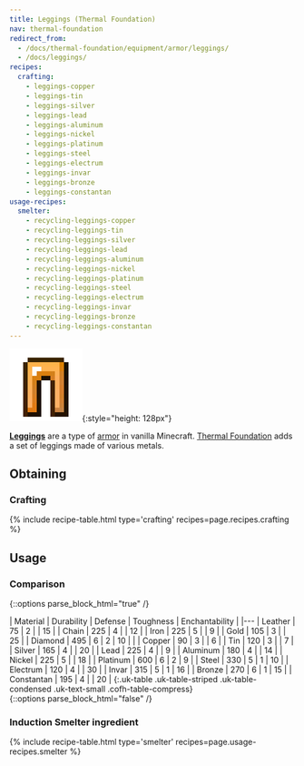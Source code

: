 ```yaml
---
title: Leggings (Thermal Foundation)
nav: thermal-foundation
redirect_from:
  - /docs/thermal-foundation/equipment/armor/leggings/
  - /docs/leggings/
recipes:
  crafting:
    - leggings-copper
    - leggings-tin
    - leggings-silver
    - leggings-lead
    - leggings-aluminum
    - leggings-nickel
    - leggings-platinum
    - leggings-steel
    - leggings-electrum
    - leggings-invar
    - leggings-bronze
    - leggings-constantan
usage-recipes:
  smelter:
    - recycling-leggings-copper
    - recycling-leggings-tin
    - recycling-leggings-silver
    - recycling-leggings-lead
    - recycling-leggings-aluminum
    - recycling-leggings-nickel
    - recycling-leggings-platinum
    - recycling-leggings-steel
    - recycling-leggings-electrum
    - recycling-leggings-invar
    - recycling-leggings-bronze
    - recycling-leggings-constantan
---
```


![Leggings](/assets/images/thermal-foundation/leggings.gif){:style="height: 128px"}


**[Leggings](https://minecraft.gamepedia.com/Leggings)** are a type of
[armor](https://minecraft.gamepedia.com/Armor) in vanilla Minecraft. [Thermal
Foundation](/docs/thermal-foundation/) adds a set of leggings made of various
metals.


Obtaining
---------

### Crafting
{% include recipe-table.html type='crafting' recipes=page.recipes.crafting %}


Usage
-----

### Comparison
{::options parse_block_html="true" /}
<div class="uk-overflow-container">
| Material | Durability | Defense | Toughness | Enchantability |
|---
| Leather | 75 | 2 | | 15 |
| Chain | 225 | 4 | | 12 |
| Iron | 225 | 5 | | 9 |
| Gold | 105 | 3 | | 25 |
| Diamond | 495 | 6 | 2 | 10 |
|
| Copper | 90 | 3 | | 6 |
| Tin | 120 | 3 | | 7 |
| Silver | 165 | 4 | | 20 |
| Lead | 225 | 4 | | 9 |
| Aluminum | 180 | 4 | | 14 |
| Nickel | 225 | 5 | | 18 |
| Platinum | 600 | 6 | 2 | 9 |
| Steel | 330 | 5 | 1 | 10 |
| Electrum | 120 | 4 | | 30 |
| Invar | 315 | 5 | 1 | 16 |
| Bronze | 270 | 6 | 1 | 15 |
| Constantan | 195 | 4 | | 20 |
{:.uk-table .uk-table-striped .uk-table-condensed .uk-text-small .cofh-table-compress}
</div>
{::options parse_block_html="false" /}

### Induction Smelter ingredient
{% include recipe-table.html type='smelter' recipes=page.usage-recipes.smelter %}
